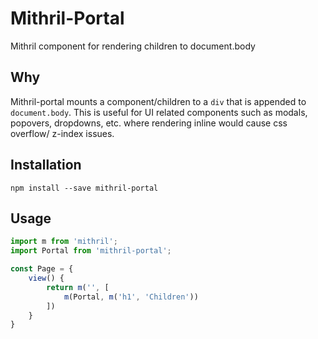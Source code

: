 # Mithril-Portal

Mithril component for rendering children to document.body

## Why

Mithril-portal mounts a component/children to a `div` that is appended to `document.body`. This is useful for UI related components such as modals, popovers, dropdowns, etc. where rendering inline would cause css overflow/ z-index issues.

## Installation

```
npm install --save mithril-portal
```

## Usage
```javascript
import m from 'mithril';
import Portal from 'mithril-portal';

const Page = {
	view() {
		return m('', [
			m(Portal, m('h1', 'Children'))
		])
	}
}
```
